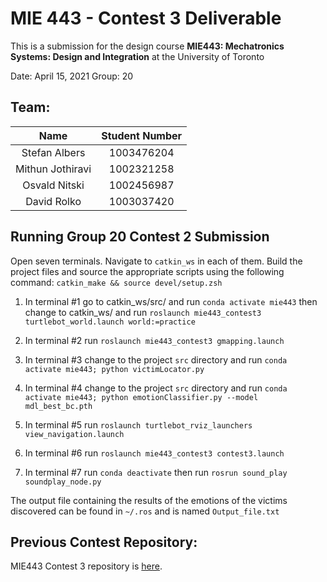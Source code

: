 # MIE 443 - Contest 3 Deliverable

This is a submission for the design course **MIE443: Mechatronics Systems: Design and Integration** at the University of Toronto

Date: April 15, 2021
Group: 20

## Team:

|       Name       | Student Number |
|:----------------:|:--------------:|
|   Stefan Albers  |   1003476204   |
| Mithun Jothiravi |   1002321258   |
|   Osvald Nitski  |   1002456987   |
|    David Rolko   |   1003037420   |


## Running Group 20 Contest 2 Submission

Open seven terminals. Navigate to `catkin_ws` in each of them. Build the project files and source the appropriate scripts using the following command: `catkin_make && source devel/setup.zsh`

1. In terminal #1 go to catkin_ws/src/ and run `conda activate mie443`
    then change to catkin_ws/ and run `roslaunch mie443_contest3 turtlebot_world.launch world:=practice`

2. In terminal #2 run `roslaunch mie443_contest3 gmapping.launch`

3. In terminal #3 change to the project `src` directory and run `conda activate mie443; python victimLocator.py`

4. In terminal #4 change to the project `src` directory and run `conda activate mie443; python emotionClassifier.py --model mdl_best_bc.pth`

5. In terminal #5 run `roslaunch turtlebot_rviz_launchers view_navigation.launch`

6. In terminal #6 run `roslaunch mie443_contest3 contest3.launch`

7. In terminal #7 run `conda deactivate` then run `rosrun sound_play soundplay_node.py`

The output file containing the results of the emotions of the victims discovered can be found in `~/.ros` and is named `Output_file.txt`

## Previous Contest Repository:

MIE443 Contest 3 repository is [here](https://github.com/OsvaldN/MIE443_Contest3).
